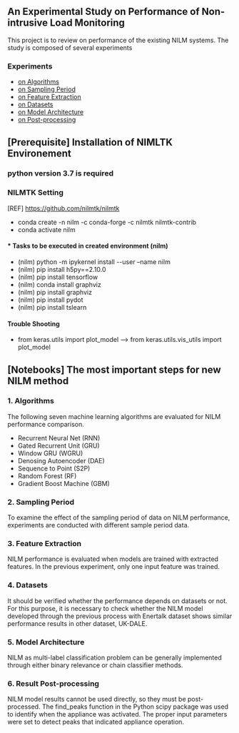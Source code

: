 ## An Experimental Study on Performance of Non-intrusive Load Monitoring
This project is to review on performance of the existing NILM systems. 
The study is composed of several experiments

### Experiments
- [on Algorithms](#action1)
- [on Sampling Period](#action2)
- [on Feature Extraction](#action3)
- [on Datasets](#action4)
- [on Model Architecture](#action5)
- [on Post-processing](#action6)

## [Prerequisite] Installation of NIMLTK Environement

### python version 3.7 is required



### NILMTK Setting 
[REF] https://github.com/nilmtk/nilmtk
-	conda create -n nilm -c conda-forge -c nilmtk nilmtk-contrib
-	conda activate nilm


#### * Tasks to be executed in created environment (nilm)
-	(nilm) python -m ipykernel install --user –name nilm
-	(nilm) pip install h5py==2.10.0
-	(nilm) pip install tensorflow
-	(nilm) conda install graphviz
-	(nilm) pip install graphviz
-	(nilm) pip install pydot
-	(nilm) pip install tslearn

#### Trouble Shooting
-	from keras.utils import plot_model --> from keras.utils.vis_utils import plot_model

## [Notebooks] The most important steps for new NILM method

### <a name="action1" /> 1. Algorithms
The following seven machine learning algorithms are evaluated for NILM performance comparison.
- Recurrent Neural Net (RNN)
- Gated Recurrent Unit (GRU)
- Window GRU (WGRU)
- Denosing Autoencoder (DAE)
- Sequence to Point (S2P)
- Random Forest (RF)
- Gradient Boost Machine (GBM)

### <a name="action2" /> 2. Sampling Period
To examine the effect of the sampling period of data on NILM performance, experiments are conducted with different sample period data.

### <a name="action3" /> 3. Feature Extraction
NILM performance is evaluated when models are trained with extracted features. In the previous experiment, only one input feature was trained.

### <a name="action4" /> 4. Datasets
It should be verified whether the performance depends on datasets or not. For this purpose, it is necessary to check whether the NILM model developed through the previous process with Enertalk dataset shows similar performance results in other dataset, UK-DALE. 

### <a name="action5" /> 5. Model Architecture
NILM as multi-label classification problem can be generally implemented through either binary relevance or chain classifier methods.

### <a name="action6" /> 6. Result Post-processing
NILM model results cannot be used directly, so they must be post-processed. The find_peaks function in the Python scipy package was used to identify when the appliance was activated. The proper input parameters were set to detect peaks that indicated appliance operation.
